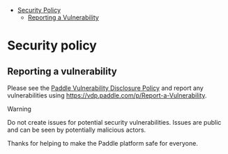 - [Security Policy](#security-policy)
  - [Reporting a Vulnerability](#reporting-a-vulnerability)

# Security policy

## Reporting a vulnerability

Please see the [Paddle Vulnerability Disclosure Policy](https://www.paddle.com/vulnerability-disclosure-policy) and
report any vulnerabilities using https://vdp.paddle.com/p/Report-a-Vulnerability.

> [!WARNING]
> Do not create issues for potential security vulnerabilities. Issues are public and can be seen by potentially malicious actors.

Thanks for helping to make the Paddle platform safe for everyone.
